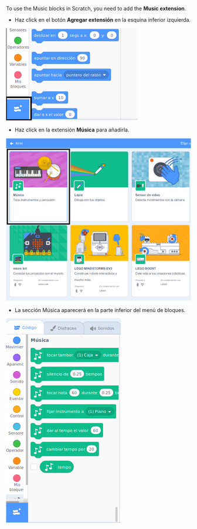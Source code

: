 To use the Music blocks in Scratch, you need to add the **Music extension**.

+ Haz click en el botón **Agregar extensión** en la esquina inferior izquierda.

![añadir botón de extensión resaltado](images/add-extension-annotated.png)

+ Haz click en la extensión **Música** para añadirla.

![extensión música resaltada](images/click-music-annotated.png)

+ La sección Música aparecerá en la parte inferior del menú de bloques.

![bloques de extensión música](images/music-extension-blocks.png)